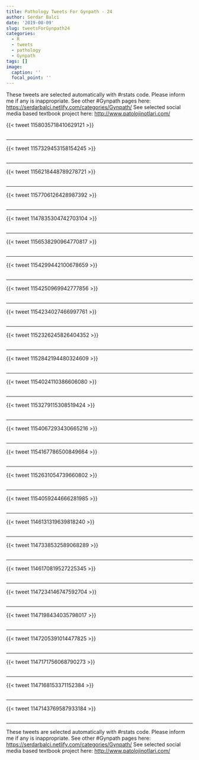 ```yaml
---
title: Pathology Tweets For Gynpath - 24
author: Serdar Balci
date: '2019-08-09'
slug: tweetsForGynpath24
categories:
  - R
  - tweets
  - pathology
  - Gynpath
tags: []
image:
  caption: ''
  focal_point: ''
---
```



These tweets are selected automatically with #rstats code. Please inform me if any is inappropriate.
See other #Gynpath pages here: https://serdarbalci.netlify.com/categories/Gynpath/ 
See selected social media based textbook project here: http://www.patolojinotlari.com/

{{< tweet 1158035718410629121 >}}
<br>
<br>
<hr>
{{< tweet 1157329453158154245 >}}
<br>
<br>
<hr>
{{< tweet 1156218448789278721 >}}
<br>
<br>
<hr>
{{< tweet 1157706126428987392 >}}
<br>
<br>
<hr>
{{< tweet 1147835304742703104 >}}
<br>
<br>
<hr>
{{< tweet 1156538290964770817 >}}
<br>
<br>
<hr>
{{< tweet 1154299442100678659 >}}
<br>
<br>
<hr>
{{< tweet 1154250969942777856 >}}
<br>
<br>
<hr>
{{< tweet 1154234027466997761 >}}
<br>
<br>
<hr>
{{< tweet 1152326245826404352 >}}
<br>
<br>
<hr>
{{< tweet 1152842194480324609 >}}
<br>
<br>
<hr>
{{< tweet 1154024110386606080 >}}
<br>
<br>
<hr>
{{< tweet 1153279115308519424 >}}
<br>
<br>
<hr>
{{< tweet 1154067293430665216 >}}
<br>
<br>
<hr>
{{< tweet 1154167786500849664 >}}
<br>
<br>
<hr>
{{< tweet 1152631054739660802 >}}
<br>
<br>
<hr>
{{< tweet 1154059244666281985 >}}
<br>
<br>
<hr>
{{< tweet 1146131319639818240 >}}
<br>
<br>
<hr>
{{< tweet 1147338532589068289 >}}
<br>
<br>
<hr>
{{< tweet 1146170819527225345 >}}
<br>
<br>
<hr>
{{< tweet 1147234146747592704 >}}
<br>
<br>
<hr>
{{< tweet 1147198434035798017 >}}
<br>
<br>
<hr>
{{< tweet 1147205391014477825 >}}
<br>
<br>
<hr>
{{< tweet 1147171756068790273 >}}
<br>
<br>
<hr>
{{< tweet 1147168153371152384 >}}
<br>
<br>
<hr>
{{< tweet 1147143769587933184 >}}
<br>
<br>
<hr>


These tweets are selected automatically with #rstats code. Please inform me if any is inappropriate.
See other #Gynpath pages here: https://serdarbalci.netlify.com/categories/Gynpath/ 
See selected social media based textbook project here: http://www.patolojinotlari.com/

